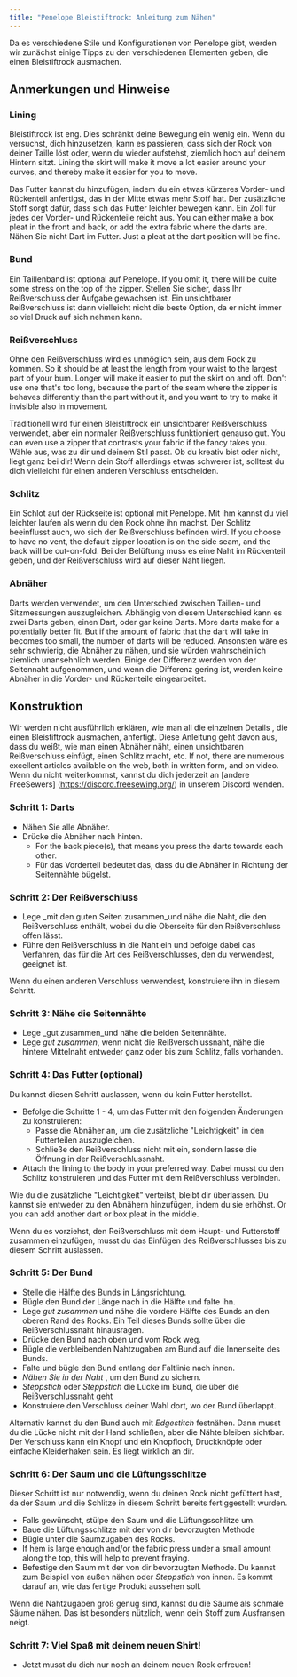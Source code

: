 ```yaml
---
title: "Penelope Bleistiftrock: Anleitung zum Nähen"
---
```


<Note>

Da es verschiedene Stile und Konfigurationen von Penelope gibt, werden wir zunächst einige Tipps zu den verschiedenen Elementen geben, die einen Bleistiftrock ausmachen.

</Note>

## Anmerkungen und Hinweise

### Lining

Bleistiftrock ist eng. Dies schränkt deine Bewegung ein wenig ein. Wenn du versuchst, dich hinzusetzen, kann es passieren, dass sich der Rock von deiner Taille löst oder, wenn du wieder aufstehst, ziemlich hoch auf deinem Hintern sitzt. Lining the skirt will make it move a lot easier around your curves, and thereby make it easier for you to move.

Das Futter kannst du hinzufügen, indem du ein etwas kürzeres Vorder- und Rückenteil anfertigst, das in der Mitte etwas mehr Stoff hat. Der zusätzliche Stoff sorgt dafür, dass sich das Futter leichter bewegen kann. Ein Zoll für jedes der Vorder- und Rückenteile reicht aus. You can either make a box pleat in the front and back, or add the extra fabric where the darts are. Nähen Sie nicht Dart im Futter. Just a pleat at the dart position will be fine.

### Bund

Ein Taillenband ist optional auf Penelope. If you omit it, there will be quite some stress on the top of the zipper. Stellen Sie sicher, dass Ihr Reißverschluss der Aufgabe gewachsen ist. Ein unsichtbarer Reißverschluss ist dann vielleicht nicht die beste Option, da er nicht immer so viel Druck auf sich nehmen kann.

### Reißverschluss

Ohne den Reißverschluss wird es unmöglich sein, aus dem Rock zu kommen. So it should be at least the length from your waist to the largest part of your bum. Longer will make it easier to put the skirt on and off. Don't use one that's too long, because the part of the seam where the zipper is behaves differently than the part without it, and you want to try to make it invisible also in movement.

Traditionell wird für einen Bleistiftrock ein unsichtbarer Reißverschluss verwendet, aber ein normaler Reißverschluss funktioniert genauso gut. You can even use a zipper that contrasts your fabric if the fancy takes you. Wähle aus, was zu dir und deinem Stil passt. Ob du kreativ bist oder nicht, liegt ganz bei dir! Wenn dein Stoff allerdings etwas schwerer ist, solltest du dich vielleicht für einen anderen Verschluss entscheiden.

### Schlitz

Ein Schlot auf der Rückseite ist optional mit Penelope. Mit ihm kannst du viel leichter laufen als wenn du den Rock ohne ihn machst. Der Schlitz beeinflusst auch, wo sich der Reißverschluss befinden wird. If you choose to have no vent, the default zipper location is on the side seam, and the back will be cut-on-fold. Bei der Belüftung muss es eine Naht im Rückenteil geben, und der Reißverschluss wird auf dieser Naht liegen.

### Abnäher

Darts werden verwendet, um den Unterschied zwischen Taillen- und Sitzmessungen auszugleichen. Abhängig von diesem Unterschied kann es zwei Darts geben, einen Dart, oder gar keine Darts. More darts make for a potentially better fit. But if the amount of fabric that the dart will take in becomes too small, the number of darts will be reduced. Ansonsten wäre es sehr schwierig, die Abnäher zu nähen, und sie würden wahrscheinlich ziemlich unansehnlich werden. Einige der Differenz werden von der Seitennaht aufgenommen, und wenn die Differenz gering ist, werden keine Abnäher in die Vorder- und Rückenteile eingearbeitet.

## Konstruktion

<Warning>

Wir werden nicht ausführlich erklären, wie man all die einzelnen Details
, die einen Bleistiftrock ausmachen, anfertigt. Diese Anleitung geht davon aus, dass du weißt, wie man einen Abnäher näht, einen unsichtbaren 
Reißverschluss einfügt, einen Schlitz macht, etc. If not, there are numerous excellent articles available on the
web, both in written form, and on video. Wenn du nicht weiterkommst, kannst du dich jederzeit an
[andere FreeSewers] (https://discord.freesewing.org/) in unserem Discord wenden.

</Warning>

### Schritt 1: Darts

- Nähen Sie alle Abnäher.
- Drücke die Abnäher nach hinten.
  - For the back piece(s), that means you press the darts towards each other.
  - Für das Vorderteil bedeutet das, dass du die Abnäher in Richtung der Seitennähte bügelst.

### Schritt 2: Der Reißverschluss

- Lege _mit den guten Seiten zusammen_und nähe die Naht, die den Reißverschluss enthält, wobei du die Oberseite für den Reißverschluss offen lässt.
- Führe den Reißverschluss in die Naht ein und befolge dabei das Verfahren, das für die Art des Reißverschlusses, den du verwendest, geeignet ist.

<Note>

Wenn du einen anderen Verschluss verwendest, konstruiere ihn in diesem Schritt.

</Note>

### Schritt 3: Nähe die Seitennähte

- Lege _gut zusammen_und nähe die beiden Seitennähte.
- Lege _gut zusammen_, wenn nicht die Reißverschlussnaht, nähe die hintere Mittelnaht entweder ganz oder bis zum Schlitz, falls vorhanden.

### Schritt 4: Das Futter (optional)

Du kannst diesen Schritt auslassen, wenn du kein Futter herstellst.

- Befolge die Schritte 1 - 4, um das Futter mit den folgenden Änderungen zu konstruieren:
  - Passe die Abnäher an, um die zusätzliche "Leichtigkeit" in den Futterteilen auszugleichen.
  - Schließe den Reißverschluss nicht mit ein, sondern lasse die Öffnung in der Reißverschlussnaht.
- Attach the lining to the body in your preferred way. Dabei musst du den Schlitz konstruieren und das Futter mit dem Reißverschluss verbinden.

<Note>

Wie du die zusätzliche "Leichtigkeit" verteilst, bleibt dir überlassen. Du kannst sie entweder zu den Abnähern hinzufügen, indem du sie erhöhst. Or you can add another dart or box pleat in the middle.

</Note>

<Warning>

Wenn du es vorziehst, den Reißverschluss mit dem Haupt- und Futterstoff zusammen einzufügen, musst du das Einfügen des Reißverschlusses bis zu diesem Schritt auslassen.

</Warning>

### Schritt 5: Der Bund

- Stelle die Hälfte des Bunds in Längsrichtung.
- Bügle den Bund der Länge nach in die Hälfte und falte ihn.
- Lege _gut zusammen_ und nähe die vordere Hälfte des Bunds an den oberen Rand des Rocks. Ein Teil dieses Bunds sollte über die Reißverschlussnaht hinausragen.
- Drücke den Bund nach oben und vom Rock weg.
- Bügle die verbleibenden Nahtzugaben am Bund auf die Innenseite des Bunds.
- Falte und bügle den Bund entlang der Faltlinie nach innen.
- _Nähen Sie in der Naht_ , um den Bund zu sichern.
- _Steppstich_ oder _Steppstich_ die Lücke im Bund, die über die Reißverschlussnaht geht
- Konstruiere den Verschluss deiner Wahl dort, wo der Bund überlappt.

<Note>

Alternativ kannst du den Bund auch mit _Edgestitch_ festnähen. Dann musst du die Lücke nicht mit der Hand schließen, aber die Nähte bleiben sichtbar.  
Der Verschluss kann ein Knopf und ein Knopfloch, Druckknöpfe oder einfache Kleiderhaken sein. Es liegt wirklich an dir.

</Note>

### Schritt 6: Der Saum und die Lüftungsschlitze

Dieser Schritt ist nur notwendig, wenn du deinen Rock nicht gefüttert hast, da der Saum und die Schlitze in diesem Schritt bereits fertiggestellt wurden.

- Falls gewünscht, stülpe den Saum und die Lüftungsschlitze um.
- Baue die Lüftungsschlitze mit der von dir bevorzugten Methode
- Bügle unter die Saumzugaben des Rocks.
- If hem is large enough and/or the fabric press under a small amount along the top, this will help to prevent fraying.
- Befestige den Saum mit der von dir bevorzugten Methode. Du kannst zum Beispiel von außen nähen oder _Steppstich_ von innen. Es kommt darauf an, wie das fertige Produkt aussehen soll.

<Tip>

Wenn die Nahtzugaben groß genug sind, kannst du die Säume als schmale Säume nähen. Das ist besonders nützlich, wenn dein Stoff zum Ausfransen neigt.

</Tip>

### Schritt 7: Viel Spaß mit deinem neuen Shirt!

- Jetzt musst du dich nur noch an deinem neuen Rock erfreuen!

